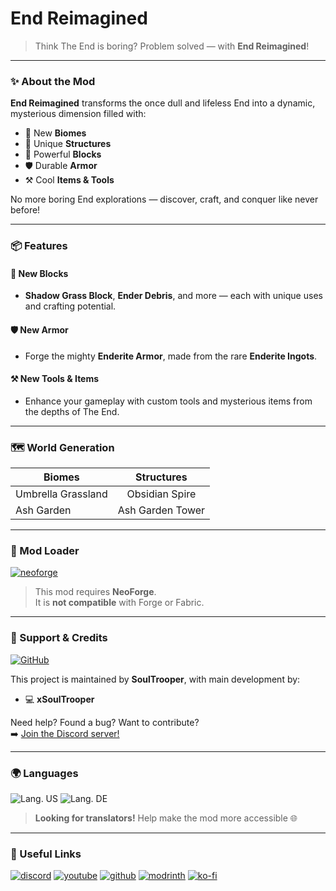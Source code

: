 # End Reimagined

> Think The End is boring? Problem solved — with **End Reimagined**!

---

### ✨ About the Mod

**End Reimagined** transforms the once dull and lifeless End into a dynamic, mysterious dimension filled with:

- 🌿 New **Biomes**
- 🏰 Unique **Structures**
- 🧱 Powerful **Blocks**
- 🛡️ Durable **Armor**
- ⚒️ Cool **Items & Tools**

No more boring End explorations — discover, craft, and conquer like never before!

---

### 📦 Features

#### 🧱 New Blocks
- **Shadow Grass Block**, **Ender Debris**, and more — each with unique uses and crafting potential.

#### 🛡️ New Armor
- Forge the mighty **Enderite Armor**, made from the rare **Enderite Ingots**.

#### ⚒️ New Tools & Items
- Enhance your gameplay with custom tools and mysterious items from the depths of The End.

---

### 🗺️ World Generation

| Biomes              | Structures            |
|---------------------|:---------------------:|
| Umbrella Grassland  | Obsidian Spire        |
| Ash Garden          | Ash Garden Tower      |

---

### 🧩 Mod Loader

[![neoforge](https://raw.githubusercontent.com/xSoulTrooper/xSoulTrooper/main/source-assets/Available%20for%20NeoForge.png)](https://neoforged.net)

> This mod requires **NeoForge**.  
> It is **not compatible** with Forge or Fabric.

---

### 🤝 Support & Credits

[![GitHub](https://raw.githubusercontent.com/Kaisoneo/Kaisoneo/main/source-assets/cozy/social/github-singular_64h.png)](https://github.com/Kaisoneo/End-Reimagined)

This project is maintained by **SoulTrooper**, with main development by:

- 💻 **xSoulTrooper**

Need help? Found a bug? Want to contribute?  
➡️ [Join the Discord server!](https://discord.gg/AQmdSpcYGc)

---

### 🌍 Languages

![Lang. US](https://img.shields.io/badge/English-US?style=flat-square&label=US&labelColor=gray&color=lightblue) ![Lang. DE](https://img.shields.io/badge/German-DE?style=flat-square&label=DE&labelColor=gray&color=lightblue)

> **Looking for translators!** Help make the mod more accessible 🌐

---

### 🔗 Useful Links

[![discord](https://raw.githubusercontent.com/xSoulTrooper/xSoulTrooper/main/source-assets/cozy-minimal/social/discord-plural_vector.svg)](https://discord.gg/AQmdSpcYGc)
[![youtube](https://raw.githubusercontent.com/xSoulTrooper/xSoulTrooper/main/source-assets/cozy-minimal/social/youtube-plural_vector.svg)](https://youtube.com/@xsoultrooper?si=-akqU2LLdCHg3z-D)
[![github](https://raw.githubusercontent.com/xSoulTrooper/xSoulTrooper/main/source-assets/cozy-minimal/social/github-plural_vector.svg)](https://github.com/xSoulTrooper)
[![modrinth](https://raw.githubusercontent.com/xSoulTrooper/xSoulTrooper/main/source-assets/cozy-minimal/available/modrinth_vector.svg)](https://modrinth.com/user/SoulTrooper)
[![ko-fi](https://raw.githubusercontent.com/xSoulTrooper/xSoulTrooper/main/source-assets/cozy-minimal/donate/kofi-plural_vector.svg)](https://ko-fi.com/soultrooper)
